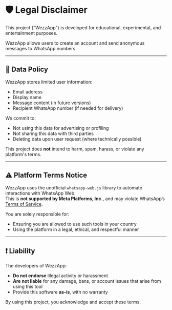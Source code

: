 # 🛡️ Legal Disclaimer

This project ("WezzApp") is developed for educational, experimental, and entertainment purposes.

WezzApp allows users to create an account and send anonymous messages to WhatsApp numbers.

---

## 🔐 Data Policy

WezzApp stores limited user information:
- Email address
- Display name
- Message content (in future versions)
- Recipient WhatsApp number (if needed for delivery)

We commit to:
- Not using this data for advertising or profiling
- Not sharing this data with third parties
- Deleting data upon user request (where technically possible)

This project does **not** intend to harm, spam, harass, or violate any platform's terms.

---

## ⚠️ Platform Terms Notice

WezzApp uses the unofficial `whatsapp-web.js` library to automate interactions with WhatsApp Web.  
This is **not supported by Meta Platforms, Inc.**, and may violate WhatsApp’s [Terms of Service](https://www.whatsapp.com/legal/terms-of-service).

You are solely responsible for:
- Ensuring you are allowed to use such tools in your country
- Using the platform in a legal, ethical, and respectful manner

---

## ❗ Liability

The developers of WezzApp:
- **Do not endorse** illegal activity or harassment
- **Are not liable** for any damage, bans, or account issues that arise from using this tool
- Provide this software **as-is**, with no warranty

By using this project, you acknowledge and accept these terms.
